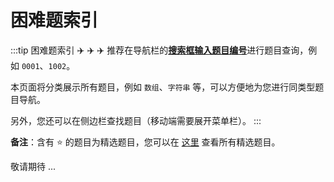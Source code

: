 # 困难题索引



:::tip 困难题索引
:airplane: :airplane: :airplane: 推荐在导航栏的<u>**搜索框输入题目编号**</u>进行题目查询，例如 `0001`、`1002`。

本页面将分类展示所有题目，例如 `数组`、`字符串` 等，可以方便地为您进行同类型题目导航。

另外，您还可以在侧边栏查找题目（移动端需要展开菜单栏）。
:::



**备注**：含有 :star: 的题目为精选题目，您可以在 [这里](/solution/top/) 查看所有精选题目。


敬请期待 ...
